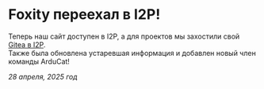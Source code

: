# Foxity переехал в I2P!

Теперь наш сайт доступен в I2P, а для проектов мы захостили свой [Gitea в I2P](http://foxityteam-repo.i2p).</br>
Также была обновлена устаревшая информация и добавлен новый член команды ArduCat!

*28 апреля, 2025 год*